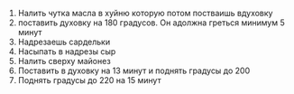 1. Налить чутка масла в хуйню которую потом постваишь вдуховку
2. поставить духовку на 180 градусов. Он адолжна греться минимум 5 минут
4. Надрезаешь сардельки
5. Насыпать в надрезы сыр
6. Налить сверху майонез
7. Поставить в духовку на 13 минут и поднять градусы до 200
8. Поднять градусы до 220 на 15 минут